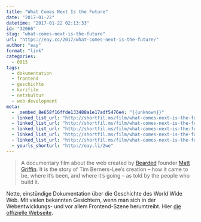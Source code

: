 ```yaml
---
title: "What Comes Next Is the Future"
date: "2017-01-22"
datetime: "2017-01-22 02:13:33"
id: "32066"
slug: "what-comes-next-is-the-future"
url: "https://eay.cc/2017/what-comes-next-is-the-future/"
author: "eay"
format: "link"
categories:
  - 0815
tags:
  - dokumentation
  - frontend
  - geschichte
  - kurzfilm
  - netzkultur
  - web-development
meta:
  - _oembed_8e658f16ffde133488a1e17adf5476e4: "{{unknown}}"
  - linked_list_url: "http://shortfil.ms/film/what-comes-next-is-the-future-2016"
  - linked_list_url: "http://shortfil.ms/film/what-comes-next-is-the-future-2016"
  - linked_list_url: "http://shortfil.ms/film/what-comes-next-is-the-future-2016"
  - linked_list_url: "http://shortfil.ms/film/what-comes-next-is-the-future-2016"
  - linked_list_url: "http://shortfil.ms/film/what-comes-next-is-the-future-2016"
  - yourls_shorturl: "http://eay.li/2we"
---
```


> A documentary film about the web created by [Bearded](http://www.bearded.com/) founder [Matt Griffin](http://matt-griffin.com/). It is the story of Tim Berners-Lee’s creation – how it came to be, where it’s been, and where it’s going – as told by the people who build it.

Nette, einstündige Dokumentation über die Geschichte des World Wide Web. Mit vielen bekannten Gesichtern, wenn man sich in der Webentwicklungs- und vor allem Frontend-Szene herumtreibt. Hier [die offizielle Webseite](http://www.futureisnext.com/).
